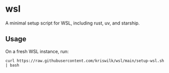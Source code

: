 # wsl

A minimal setup script for WSL, including rust, uv, and starship.

## Usage

On a fresh WSL instance, run:

`curl https://raw.githubusercontent.com/kriswilk/wsl/main/setup-wsl.sh | bash`
